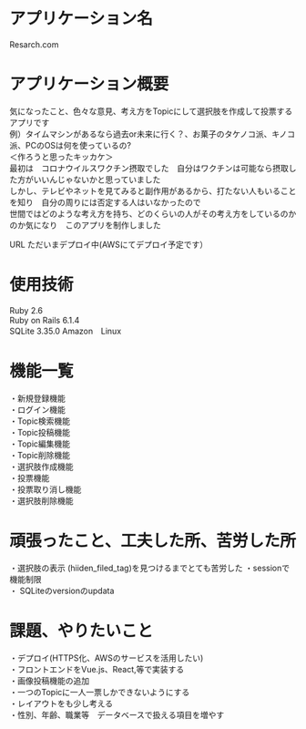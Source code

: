 # アプリケーション名
Resarch.com
# アプリケーション概要
気になったこと、色々な意見、考え方をTopicにして選択肢を作成して投票する　アプリです  
例）タイムマシンがあるなら過去or未来に行く？、お菓子のタケノコ派、キノコ派、PCのOSは何を使っているの?  
＜作ろうと思ったキッカケ＞  
最初は　コロナウイルスワクチン摂取でした　自分はワクチンは可能なら摂取した方がいいんじゃないかと思っていました  
しかし、テレビやネットを見てみると副作用があるから、打たない人もいることを知り　自分の周りには否定する人はいなかったので  
世間ではどのような考え方を持ち、どのくらいの人がその考え方をしているのかのか気になり　このアプリを制作しました  
  
URL ただいまデプロイ中(AWSにてデプロイ予定です）  

# 使用技術  
  Ruby 2.6  
  Ruby on Rails 6.1.4  
  SQLite 3.35.0
  Amazon　Linux
# 機能一覧  
・新規登録機能  
・ログイン機能  
・Topic検索機能  
・Topic投稿機能  
・Topic編集機能  
・Topic削除機能  
・選択肢作成機能  
・投票機能  
・投票取り消し機能  
・選択肢削除機能  
# 頑張ったこと、工夫した所、苦労した所  
・選択肢の表示 (hiiden_filed_tag)を見つけるまでとても苦労した 
・sessionで機能制限  
・ SQLiteのversionのupdata
# 課題、やりたいこと
・デプロイ(HTTPS化、AWSのサービスを活用したい)  
・フロントエンドをVue.js、React,等で実装する  
・画像投稿機能の追加  
・一つのTopicに一人一票しかできないようにする  
・レイアウトをも少し考える  
・性別、年齢、職業等　データベースで扱える項目を増やす  
